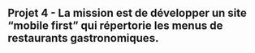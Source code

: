 ## Projet 4 - La mission est de développer un site “mobile first” qui répertorie les menus de restaurants gastronomiques.